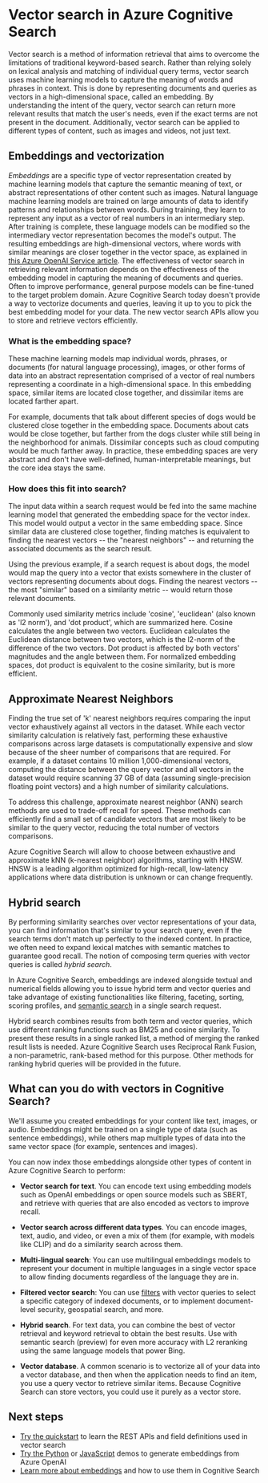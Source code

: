 # Vector search in Azure Cognitive Search

Vector search is a method of information retrieval that aims to overcome the limitations of traditional keyword-based search. Rather than relying solely on lexical analysis and matching of individual query terms, vector search uses machine learning models to capture the meaning of words and phrases in context. This is done by representing documents and queries as vectors in a high-dimensional space, called an embedding. By understanding the intent of the query, vector search can return more relevant results that match the user's needs, even if the exact terms are not present in the document. Additionally, vector search can be applied to different types of content, such as images and videos, not just text.

## Embeddings and vectorization

*Embeddings* are a specific type of vector representation created by machine learning models that capture the semantic meaning of text, or abstract representations of other content such as images. Natural language machine learning models are trained on large amounts of data to identify patterns and relationships between words. During training, they learn to represent any input as a vector of real numbers in an intermediary step. After training is complete, these language models can be modified so the intermediary vector representation becomes the model's output. The resulting embeddings are high-dimensional vectors, where words with similar meanings are closer together in the vector space, as explained in [this Azure OpenAI Service article](https://learn.microsoft.com/azure/cognitive-services/openai/concepts/understand-embeddings). The effectiveness of vector search in retrieving relevant information depends on the effectiveness of the embedding model in capturing the meaning of documents and queries. Often to improve performance, general purpose models can be fine-tuned to the target problem domain. Azure Cognitive Search today doesn't provide a way to vectorize documents and queries, leaving it up to you to pick the best embedding model for your data. The new vector search APIs allow you to store and retrieve vectors efficiently. 

### What is the embedding space?

These machine learning models map individual words, phrases, or documents (for natural language processing), images, or other forms of data into an abstract representation comprised of a vector of real numbers representing a coordinate in a high-dimensional space. In this embedding space, similar items are located close together, and dissimilar items are located farther apart.

For example, documents that talk about different species of dogs would be clustered close together in the embedding space. Documents about cats would be close together, but farther from the dogs cluster while still being in the neighborhood for animals. Dissimilar concepts such as cloud computing would be much farther away. In practice, these embedding spaces are very abstract and don't have well-defined, human-interpretable meanings, but the core idea stays the same.

### How does this fit into search? 

The input data within a search request would be fed into the same machine learning model that generated the embedding space for the vector index. This model would output a vector in the same embedding space. Since similar data are clustered close together, finding matches is equivalent to finding the nearest vectors -- the "nearest neighbors" -- and returning the associated documents as the search result.

Using the previous example, if a search request is about dogs, the model would map the query into a vector that exists somewhere in the cluster of vectors representing documents about dogs. Finding the nearest vectors -- the most "similar" based on a similarity metric -- would return those relevant documents.

Commonly used similarity metrics include 'cosine', 'euclidean' (also known as 'l2 norm'), and 'dot product', which are summarized here. Cosine calculates the angle between two vectors. Euclidean calculates the Euclidean distance between two vectors, which is the l2-norm of the difference of the two vectors. Dot product is affected by both vectors' magnitudes and the angle between them. For normalized embedding spaces, dot product is equivalent to the cosine similarity, but is more efficient.

## Approximate Nearest Neighbors

Finding the true set of 'k' nearest neighbors requires comparing the input vector exhaustively against all vectors in the dataset. While each vector similarity calculation is relatively fast, performing these exhaustive comparisons across large datasets is computationally expensive and slow because of the sheer number of comparisons that are required. For example, if a dataset contains 10 million 1,000-dimensional vectors, computing the distance between the query vector and all vectors in the dataset would require scanning 37 GB of data (assuming single-precision floating point vectors) and a high number of similarity calculations.

To address this challenge, approximate nearest neighbor (ANN) search methods are used to trade-off recall for speed. These methods can efficiently find a small set of candidate vectors that are most likely to be similar to the query vector, reducing the total number of vectors comparisons.

Azure Cognitive Search will allow to choose between exhaustive and approximate kNN (k-nearest neighbor) algorithms, starting with HNSW. HNSW is a leading algorithm optimized for high-recall, low-latency applications where data distribution is unknown or can change frequently.

## Hybrid search

By performing similarity searches over vector representations of your data, you can find information that's similar to your search query, even if the search terms don't match up perfectly to the indexed content. In practice, we often need to expand lexical matches with semantic matches to guarantee good recall. The notion of composing term queries with vector queries is called *hybrid search*.

In Azure Cognitive Search, embeddings are indexed alongside textual and numerical fields allowing you to issue hybrid term and vector queries and take advantage of existing functionalities like filtering, faceting, sorting, scoring profiles, and [semantic search](https://learn.microsoft.com/en-us/azure/search/semantic-search-overview) in a single search request.

Hybrid search combines results from both term and vector queries, which use different ranking functions such as BM25 and cosine similarity. To present these results in a single ranked list, a method of merging the ranked result lists is needed. Azure Cognitive Search uses Reciprocal Rank Fusion, a non-parametric, rank-based method for this purpose. Other methods for ranking hybrid queries will be provided in the future.

## What can you do with vectors in Cognitive Search?

We'll assume you created embeddings for your content like text, images, or audio. Embeddings might be trained on a single type of data (such as sentence embeddings), while others map multiple types of data into the same vector space (for example, sentences and images).

You can now index those embeddings alongside other types of content in Azure Cognitive Search to perform:

+ **Vector search for text**. You can encode text using embedding models such as OpenAI embeddings or open source models such as SBERT, and retrieve with queries that are also encoded as vectors to improve recall.

+ **Vector search across different data types**. You can encode images, text, audio, and video, or even a mix of them (for example, with models like CLIP) and do a similarity search across them.

+ **Multi-lingual search**: You can use multilingual embeddings models to represent your document in multiple languages in a single vector space to allow finding documents regardless of the language they are in.

+ **Filtered vector search**: You can use [filters](https://learn.microsoft.com/en-us/azure/search/search-filters) with vector queries to select a specific category of indexed documents, or to implement document-level security, geospatial search, and more.

+ **Hybrid search**. For text data, you can combine the best of vector retrieval and keyword retrieval to obtain the best results. Use with semantic search (preview) for even more accuracy with L2 reranking using the same language models that power Bing.  

+ **Vector database**. A common scenario is to vectorize all of your data into a vector database, and then when the application needs to find an item, you use a query vector to retrieve similar items. Because Cognitive Search can store vectors, you could use it purely as a vector store.

## Next steps

+ [Try the quickstart](vector-search-quickstart.md) to learn the REST APIs and field definitions used in vector search
+ [Try the Python](../demo-python/) or [JavaScript](../demo-javascript/) demos to generate embeddings from Azure OpenAI
+ [Learn more about embeddings](vector-search-how-to.md) and how to use them in Cognitive Search